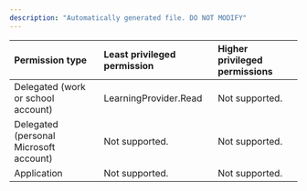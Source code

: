 ```yaml
---
description: "Automatically generated file. DO NOT MODIFY"
---
```


|Permission type|Least privileged permission|Higher privileged permissions|
|:---|:---|:---|
|Delegated (work or school account)|LearningProvider.Read|Not supported.|
|Delegated (personal Microsoft account)|Not supported.|Not supported.|
|Application|Not supported.|Not supported.|

